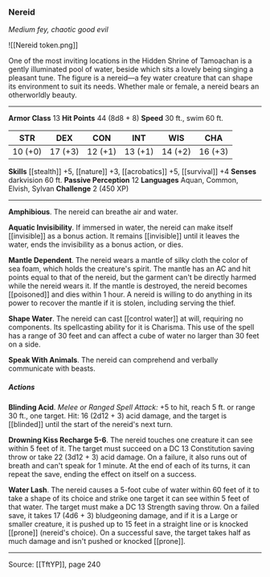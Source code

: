 ### Nereid
_Medium fey, chaotic good evil_

![[Nereid token.png]]

One of the most inviting locations in the Hidden Shrine of Tamoachan is a gently illuminated pool of water, beside which sits a lovely being singing a pleasant tune. The figure is a nereid—a fey water creature that can shape its environment to suit its needs. Whether male or female, a nereid bears an otherworldly beauty.





---

**Armor Class** 13
**Hit Points** 44 (8d8 + 8)
**Speed** 30 ft., swim 60 ft.

| STR     | DEX     | CON     | INT     | WIS     | CHA     |
|---------|---------|---------|---------|---------|---------|
| 10 (+0) | 17 (+3) | 12 (+1) | 13 (+1) | 14 (+2) | 16 (+3) |

**Skills** [[stealth]] +5, [[nature]] +3, [[acrobatics]] +5, [[survival]] +4
**Senses** darkvision 60 ft.
**Passive Perception** 12
**Languages** Aquan, Common, Elvish, Sylvan
**Challenge** 2 (450 XP)

---

**Amphibious**. The nereid can breathe air and water.

**Aquatic Invisibility**. If immersed in water, the nereid can make itself [[invisible]] as a bonus action. It remains [[invisible]] until it leaves the water, ends the invisibility as a bonus action, or dies.

**Mantle Dependent**. The nereid wears a mantle of silky cloth the color of sea foam, which holds the creature's spirit. The mantle has an AC and hit points equal to that of the nereid, but the garment can't be directly harmed while the nereid wears it. If the mantle is destroyed, the nereid becomes [[poisoned]] and dies within 1 hour. A nereid is willing to do anything in its power to recover the mantle if it is stolen, including serving the thief.

**Shape Water**. The nereid can cast [[control water]] at will, requiring no components. Its spellcasting ability for it is Charisma. This use of the spell has a range of 30 feet and can affect a cube of water no larger than 30 feet on a side.

**Speak With Animals**. The nereid can comprehend and verbally communicate with beasts.

##### Actions
**Blinding Acid**. _Melee or Ranged Spell Attack:_ +5 to hit, reach 5 ft. or range 30 ft., one target. Hit: 16 (2d12 + 3) acid damage, and the target is [[blinded]] until the start of the nereid's next turn.

**Drowning Kiss Recharge 5-6**. The nereid touches one creature it can see within 5 feet of it. The target must succeed on a DC 13 Constitution saving throw or take 22 (3d12 + 3) acid damage. On a failure, it also runs out of breath and can't speak for 1 minute. At the end of each of its turns, it can repeat the save, ending the effect on itself on a success.

**Water Lash**. The nereid causes a 5-foot cube of water within 60 feet of it to take a shape of its choice and strike one target it can see within 5 feet of that water. The target must make a DC 13 Strength saving throw. On a failed save, it takes 17 (4d6 + 3) bludgeoning damage, and if it is a Large or smaller creature, it is pushed up to 15 feet in a straight line or is knocked [[prone]] (nereid's choice). On a successful save, the target takes half as much damage and isn't pushed or knocked [[prone]].


---

Source: [[TftYP]], page 240
